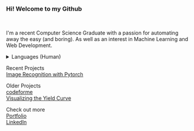 ### Hi! Welcome to my Github
<br>
<p>
I'm a recent Computer Science Graduate with a passion for automating away the easy (and boring). As well as an interest in Machine Learning and Web Development.
</p>

<details closed>
<summary>Languages (Human)</summary>
- English (Good enough) <br>- French (Proficient)<br>- Russian (Native)<br> - German (Very little)
</details>

</p>

Recent Projects <br>
[Image Recognition with Pytorch ](https://github.com/gregTret/pytorch)<br>

Older Projects<br>
[codeforme](https://gregtret.com/main/devtools/)<br>
[Visualizing the Yield Curve](https://gregtret.com/main/yieldCurve/)<br>


Check out more<br>
[Portfolio](https://gregtret.com)<br>
[LinkedIn](https://www.linkedin.com/in/gregorytretiakov/)